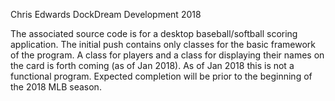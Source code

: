 Chris Edwards
DockDream Development 2018

The associated source code is for a desktop baseball/softball scoring application.
The initial push contains only classes for the basic framework of the program.
A class for players and a class for displaying their names on the card is forth coming (as of Jan 2018).
As of Jan 2018 this is not a functional program. Expected completion will be prior to the beginning of the 2018 MLB season.
